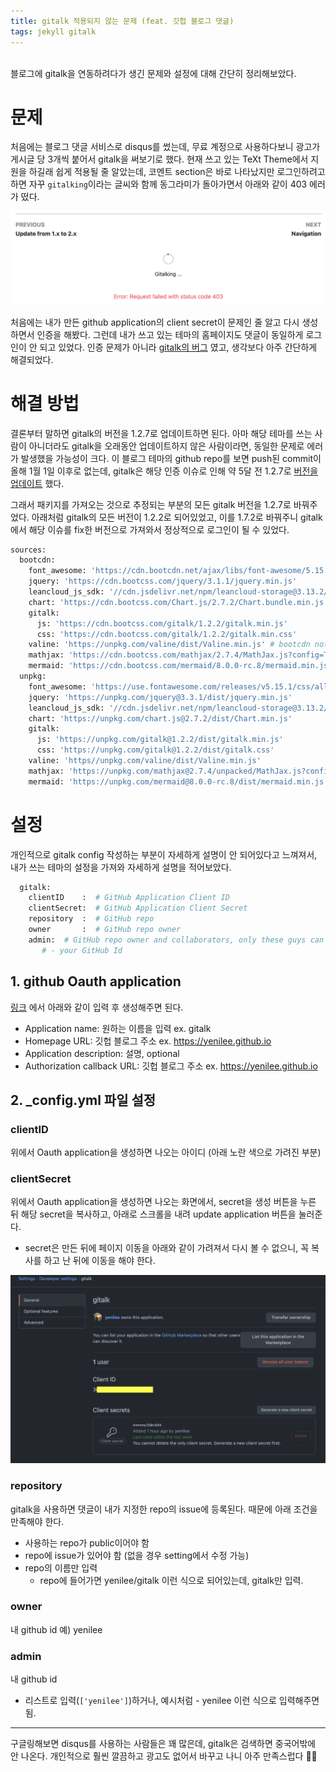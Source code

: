 ```yaml
---
title: gitalk 적용되지 않는 문제 (feat. 깃헙 블로그 댓글)
tags: jekyll gitalk
---
```


<br/>
블로그에 gitalk을 연동하려다가 생긴 문제와 설정에 대해 간단히 정리해보았다. <br/>
<!--more-->

# 문제
처음에는 블로그 댓글 서비스로 disqus를 썼는데, 무료 계정으로 사용하다보니 광고가 게시글 당 3개씩 붙어서 gitalk을 써보기로 했다.
현재 쓰고 있는 TeXt Theme에서 지원을 하길래 쉽게 적용될 줄 알았는데, 코멘트 section은 바로 나타났지만 로그인하려고 하면 자꾸 `gitalking`이라는 글씨와 함께 동그라미가 돌아가면서 아래와 같이 403 에러가 떴다.

![gitalk_fail](/assets/images/gitalk_fail.png)

처음에는 내가 만든 github application의 client secret이 문제인 줄 알고 다시 생성하면서 인증을 해봤다.
그런데 내가 쓰고 있는 테마의 홈페이지도 댓글이 동일하게 로그인이 안 되고 있었다.
인증 문제가 아니라 [gitalk의 버그](https://github.com/gitalk/gitalk/issues/433) 였고, 생각보다 아주 간단하게 해결되었다.

# 해결 방법

결론부터 말하면 gitalk의 버전을 1.2.7로 업데이트하면 된다. 아마 해당 테마를 쓰는 사람이 아니더라도 gitalk을 오래동안 업데이트하지 않은 사람이라면, 동일한 문제로 에러가 발생했을 가능성이 크다.
이 블로그 테마의 github repo를 보면 push된 commit이 올해 1월 1일 이후로 없는데, gitalk은 해당 인증 이슈로 인해 약 5달 전 1.2.7로 [버전을 업데이트](https://github.com/gitalk/gitalk/commit/68786ee5d28b1e93fc7dcb57edabc70370d80cca) 했다.

그래서 패키지를 가져오는 것으로 추정되는 부분의 모든 gitalk 버전을 1.2.7로 바꿔주었다.
아래처럼 gitalk의 모든 버전이 1.2.2로 되어있었고, 이를 1.7.2로 바꿔주니 gitalk에서 해당 이슈를 fix한 버전으로 가져와서 정상적으로 로그인이 될 수 있었다.

```python
sources:
  bootcdn:
    font_awesome: 'https://cdn.bootcdn.net/ajax/libs/font-awesome/5.15.1/css/all.css'
    jquery: 'https://cdn.bootcss.com/jquery/3.1.1/jquery.min.js'
    leancloud_js_sdk: '//cdn.jsdelivr.net/npm/leancloud-storage@3.13.2/dist/av-min.js'
    chart: 'https://cdn.bootcss.com/Chart.js/2.7.2/Chart.bundle.min.js'
    gitalk:
      js: 'https://cdn.bootcss.com/gitalk/1.2.2/gitalk.min.js'
      css: 'https://cdn.bootcss.com/gitalk/1.2.2/gitalk.min.css'
    valine: 'https://unpkg.com/valine/dist/Valine.min.js' # bootcdn not available
    mathjax: 'https://cdn.bootcss.com/mathjax/2.7.4/MathJax.js?config=TeX-MML-AM_CHTML'
    mermaid: 'https://cdn.bootcss.com/mermaid/8.0.0-rc.8/mermaid.min.js'
  unpkg:
    font_awesome: 'https://use.fontawesome.com/releases/v5.15.1/css/all.css'
    jquery: 'https://unpkg.com/jquery@3.3.1/dist/jquery.min.js'
    leancloud_js_sdk: '//cdn.jsdelivr.net/npm/leancloud-storage@3.13.2/dist/av-min.js'
    chart: 'https://unpkg.com/chart.js@2.7.2/dist/Chart.min.js'
    gitalk:
      js: 'https://unpkg.com/gitalk@1.2.2/dist/gitalk.min.js'
      css: 'https://unpkg.com/gitalk@1.2.2/dist/gitalk.css'
    valine: 'https//unpkg.com/valine/dist/Valine.min.js'
    mathjax: 'https://unpkg.com/mathjax@2.7.4/unpacked/MathJax.js?config=TeX-MML-AM_CHTML'
    mermaid: 'https://unpkg.com/mermaid@8.0.0-rc.8/dist/mermaid.min.js'
```

# 설정

개인적으로 gitalk config 작성하는 부분이 자세하게 설명이 안 되어있다고 느껴져서, 내가 쓰는 테마의 설정을 가져와 자세하게 설명을 적어보았다.

```python
  gitalk:
    clientID    :  # GitHub Application Client ID
    clientSecret:  # GitHub Application Client Secret
    repository  :  # GitHub repo
    owner       :  # GitHub repo owner
    admin:  # GitHub repo owner and collaborators, only these guys can initialize GitHub issues, IT IS A LIST.
       # - your GitHub Id
```

## 1. github Oauth application
[링크](https://github.com/settings/applications/new) 에서 아래와 같이 입력 후 생성해주면 된다.

- Application name: 원하는 이름을 입력 ex. gitalk
- Homepage URL: 깃헙 블로그 주소 ex. https://yenilee.github.io
- Application description: 설명, optional
- Authorization callback URL:  깃헙 블로그 주소 ex. https://yenilee.github.io

## 2. _config.yml 파일 설정

### clientID
위에서 Oauth application을 생성하면 나오는 아이디 (아래 노란 색으로 가려진 부분)

### clientSecret
위에서 Oauth application을 생성하면 나오는 화면에서, secret을 생성 버튼을 누른 뒤 해당 secret을 복사하고, 아래로 스크롤을 내려 update application 버튼을 눌러준다.
- secret은 만든 뒤에 페이지 이동을 아래와 같이 가려져서 다시 볼 수 없으니, 꼭 복사를 하고 난 뒤에 이동을 해야 한다.

![client](/assets/images/client.png)

### repository
gitalk을 사용하면 댓글이 내가 지정한 repo의 issue에 등록된다. 때문에 아래 조건을 만족해야 한다.
- 사용하는 repo가 public이어야 함
- repo에 issue가 있어야 함 (없을 경우 setting에서 수정 가능)
- repo의 이름만 입력
  - repo에 들어가면 yenilee/gitalk 이런 식으로 되어있는데, gitalk만 입력.

### owner
내 github id 예) yenilee

### admin
내 github id
- 리스트로 입력(`['yenilee']`)하거나, 예시처럼 - yenilee 이런 식으로 입력해주면 됨.


---

구글링해보면 disqus를 사용하는 사람들은 꽤 많은데, gitalk은 검색하면 중국어밖에 안 나온다.
개인적으로 훨씬 깔끔하고 광고도 없어서 바꾸고 나니 아주 만족스럽다 👍🏻



